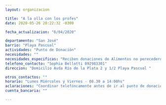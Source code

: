 ```yaml
---
layout: organizacion

title: "A la olla con los profes"
date: 2020-05-26 20:22:32 -0300

fecha_actualizacion: "6/04/2020"

departamento: "San José"
barrio: "Playa Pascual"
actividades: "Punto de Donación"
necesidades: ""
necesidades_especificas: "Reciben donaciones de Alimentos no perecederos y ropa de abrigo"
telefono_contacto: "Sophia Bellotti 092983301"
direccion: "Domicilio Avda Río de la Plata 2 y 1/2 Playa Pascual "

otros_contactos: ""
horario: "Lunes Miércoles y Viernes - 08.30 a 14:00hs"
aclaraciones: "Coordinar telefóncamente antes de ir al punto de donación"
cuenta_bancaria: ""

---
```


